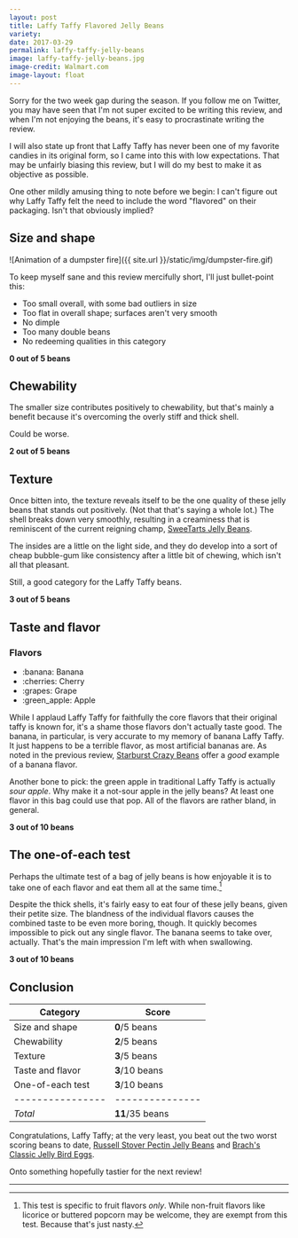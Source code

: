 ```yaml
---
layout: post
title: Laffy Taffy Flavored Jelly Beans
variety:
date: 2017-03-29
permalink: laffy-taffy-jelly-beans
image: laffy-taffy-jelly-beans.jpg
image-credit: Walmart.com
image-layout: float
---
```


Sorry for the two week gap during the season.
If you follow me on Twitter, you may have seen that
I'm not super excited to be writing this review,
and when I'm not enjoying the beans,
it's easy to procrastinate writing the review.

I will also state up front that Laffy Taffy
has never been one of my favorite candies in its original form,
so I came into this with low expectations.
That may be unfairly biasing this review,
but I will do my best to make it as objective as possible.

One other mildly amusing thing to note before we begin:
I can't figure out why Laffy Taffy felt the need to
include the word "flavored" on their packaging.
Isn't that obviously implied?


## Size and shape

![Animation of a dumpster fire]({{ site.url }}/static/img/dumpster-fire.gif)

To keep myself sane and this review mercifully short,
I'll just bullet-point this:

- Too small overall, with some bad outliers in size
- Too flat in overall shape; surfaces aren't very smooth
- No dimple
- Too many double beans
- No redeeming qualities in this category

**0 out of 5 beans**


## Chewability

The smaller size contributes positively to chewability,
but that's mainly a benefit because it's overcoming the
overly stiff and thick shell.

Could be worse.

**2 out of 5 beans**


## Texture

Once bitten into, the texture reveals itself to be
the one quality of these jelly beans that stands out positively.
(Not that that's saying a whole lot.)
The shell breaks down very smoothly, resulting in a creaminess
that is reminiscent of the current reigning champ,
[SweeTarts Jelly Beans](/sweetarts-jelly-beans).

The insides are a little on the light side,
and they do develop into a sort of cheap bubble-gum like consistency
after a little bit of chewing, which isn't all that pleasant.

Still, a good category for the Laffy Taffy beans.

**3 out of 5 beans**


## Taste and flavor

<div class="inset">
    <h3>Flavors</h3>
    <ul class="emoji-list">
        <li>:banana: Banana</li>
        <li>:cherries: Cherry</li>
        <li>:grapes: Grape</li>
        <li>:green_apple: Apple</li>
    </ul>
</div>

While I applaud Laffy Taffy for faithfully the core flavors
that their original taffy is known for,
it's a shame those flavors don't actually taste good.
The banana, in particular, is very accurate to my memory of banana Laffy Taffy.
It just happens to be a terrible flavor, as most artificial bananas are.
As noted in the previous review,
[Starburst Crazy Beans](/starburst-crazy-beans)
offer a _good_ example of a banana flavor.

Another bone to pick: the green apple in traditional Laffy Taffy
is actually _sour apple_.
Why make it a not-sour apple in the jelly beans?
At least one flavor in this bag could use that pop.
All of the flavors are rather bland, in general.

**3 out of 10 beans**


## The one-of-each test

Perhaps the ultimate test of a bag of jelly beans is how enjoyable it is
to take one of each flavor and eat them all at the same time.[^1]

Despite the thick shells, it's fairly easy to eat four of these jelly beans,
given their petite size.
The blandness of the individual flavors causes the combined taste
to be even more boring, though.
It quickly becomes impossible to pick out any single flavor.
The banana seems to take over, actually.
That's the main impression I'm left with when swallowing.

**3 out of 10 beans**


## Conclusion

Category         | Score
---------------- | ---------------
Size and shape   | **0**/5 beans
Chewability      | **2**/5 beans
Texture          | **3**/5 beans
Taste and flavor | **3**/10 beans
One-of-each test | **3**/10 beans
---------------- | ---------------
_Total_          | **11**/35 beans

Congratulations, Laffy Taffy;
at the very least, you beat out the two worst scoring beans to date,
[Russell Stover Pectin Jelly Beans](/russell-stover-pectin-jelly-beans) and
[Brach's Classic Jelly Bird Eggs](/brachs-classic-jelly-bird-eggs).

Onto something hopefully tastier for the next review!


---

[^1]: This test is specific to fruit flavors _only_. While non-fruit flavors like licorice or buttered popcorn may be welcome, they are exempt from this test. Because that's just nasty.
